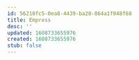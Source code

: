 ```yaml
---
id: 56210fc5-0ea8-4439-ba20-864a1f048f68
title: Empress
desc: ''
updated: 1608733655976
created: 1608733655976
stub: false
---
```


